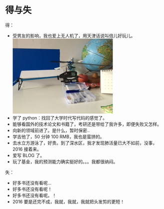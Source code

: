 # 得与失

得：
* 受男友的影响，我也爱上无人机了，用天津话说叫倍儿好玩儿。
  ![fly](../images/fly.png)
* 学了 python：找回了大学时代写代码的感觉了。
* 能够看国外的技术论文和书籍了，考研还是带给了我许多，即便失败又怎样。
* 向新的领域前进了。是什么，暂时保密..
* 学吉他了，50 分钟 100 RMB，我也是蛮拼的。
* 去水立方游泳了，好贵。到了深水区，我才发现肺活量已大不如前，没事，2016 接着来。
* 爱写 BLOG 了。
* 玩了基金，我的预测能力确实挺好的。。。我都很纳闷。

失：
* 好多书还没有看呢...
* 好多书还没有看呢！
* 好多书还没有看呢。！
* 2016 要是还完不成，我就，我就，我就把头发剪的更短！

